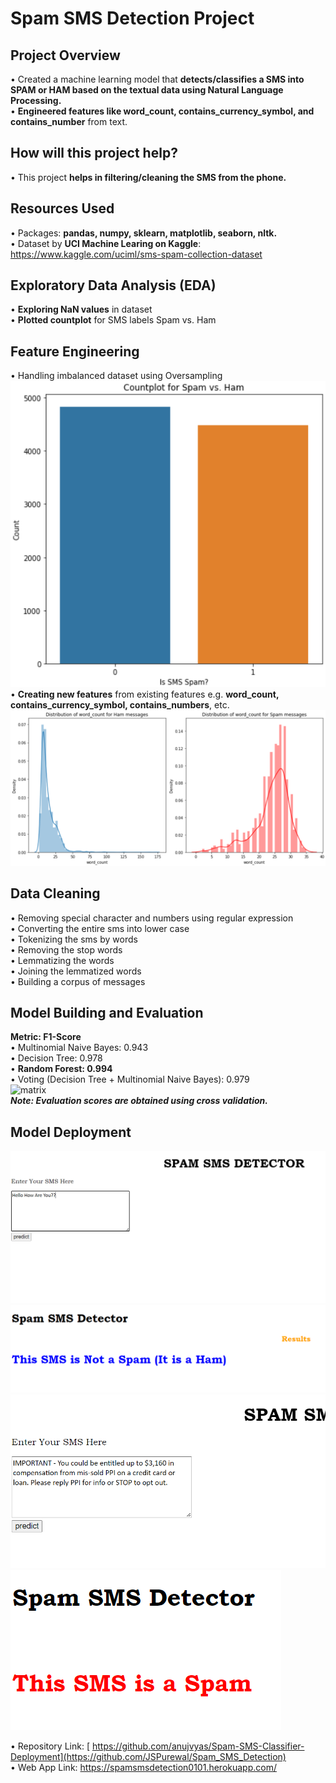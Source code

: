# Spam SMS Detection Project

## Project Overview
• Created a machine learning model that **detects/classifies a SMS into SPAM or HAM based on the textual data using Natural Language Processing.**<br/>
• **Engineered features like word_count, contains_currency_symbol, and contains_number** from text.

## How will this project help?
• This project **helps in filtering/cleaning the SMS from the phone.**

## Resources Used
• Packages: **pandas, numpy, sklearn, matplotlib, seaborn, nltk.**<br/>
• Dataset by **UCI Machine Learing on Kaggle**: https://www.kaggle.com/uciml/sms-spam-collection-dataset

## Exploratory Data Analysis (EDA)
• **Exploring NaN values** in dataset<br/>
• **Plotted countplot** for SMS labels Spam vs. Ham

## Feature Engineering
• Handling imbalanced dataset using Oversampling<br/>
![SpamVsHam](readme-resources/count_after.png)<br/>
• **Creating new features** from existing features e.g. **word_count, contains_currency_symbol, contains_numbers**, etc.<br/>
![word_count](readme-resources/word_count.png)<br/>

## Data Cleaning
• Removing special character and numbers using regular expression<br/>
• Converting the entire sms into lower case<br/>
• Tokenizing the sms by words<br/>
• Removing the stop words<br/>
• Lemmatizing the words<br/>
• Joining the lemmatized words<br/>
• Building a corpus of messages

## Model Building and Evaluation
**Metric: F1-Score**<br/>
• Multinomial Naive Bayes: 0.943<br/>
• Decision Tree: 0.978<br/>
• **Random Forest: 0.994**<br/>
• Voting (Decision Tree + Multinomial Naive Bayes): 0.979<br/>
![matrix](readme-resources/cm.png)<br/>
_**Note: Evaluation scores are obtained using cross validation.**_

## Model Deployment
![Prediction](readme-resources/heroku1.PNG)
![Prediction](readme-resources/heroku2.PNG)
![Prediction](readme-resources/heroku3.PNG)
![Prediction](readme-resources/heroku4.PNG)

• Repository Link: [ https://github.com/anujvyas/Spam-SMS-Classifier-Deployment](https://github.com/JSPurewal/Spam_SMS_Detection)<br />
• Web App Link: https://spamsmsdetection0101.herokuapp.com/<br/>
